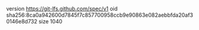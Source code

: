 version https://git-lfs.github.com/spec/v1
oid sha256:8ca0a942600d7845f7c857700958ccb9e90863e082aebbfda20af30146e8d732
size 1040

